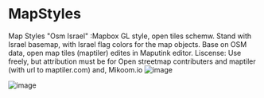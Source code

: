 # MapStyles
Map Styles
"Osm Israel" :Mapbox GL style, open tiles schemw.
Stand with Israel basemap, with Israel flag colors for the map objects.
Base on OSM data, open map tiles (maptiler) edites in Maputink editor.
Liscense: Use freely, but attribution must be for Open streetmap contributers and maptiler (with url to maptiler.com) and, Mikoom.io
![image](https://github.com/rantzk/MapStyles/assets/62098128/d88b6d61-4096-44a6-9803-6019ef18b222)



![image](https://github.com/rantzk/MapStyles/assets/62098128/88649959-4ce5-4f67-9606-13d1c02b34b4)


